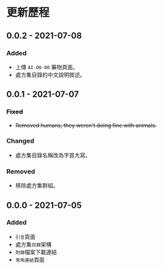 # 更新歷程

## 0.0.2 - 2021-07-08

### Added

* 上傳 `AI-00-00` 藥物頁面。
* 處方集目錄的中文說明敘述。

## 0.0.1 - 2021-07-07

### ~~Fixed~~

* ~~Removed humans, they weren't doing fine with animals.~~

### Changed

* 處方集目錄名稱改為字首大寫。

### Removed

* 移除處方集群組。

## 0.0.0 - 2021-07-05

### Added

* `引言`頁面
* 處方集`目錄`架構
* `附錄`檔案下載連結
* `常用連結`頁面



